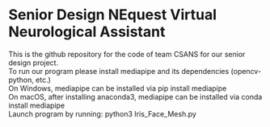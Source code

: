# Senior Design NEquest Virtual Neurological Assistant 
This is the github repository for the code of team CSANS for our senior design project.  <br/>
To run our program please install mediapipe and its dependencies (opencv-python, etc.) <br/>
On Windows, mediapipe can be installed via pip install mediapipe <br/>
On macOS, after installing anaconda3, mediapipe can be installed via conda install mediapipe <br/>
Launch program by running: python3 Iris_Face_Mesh.py <br/>


